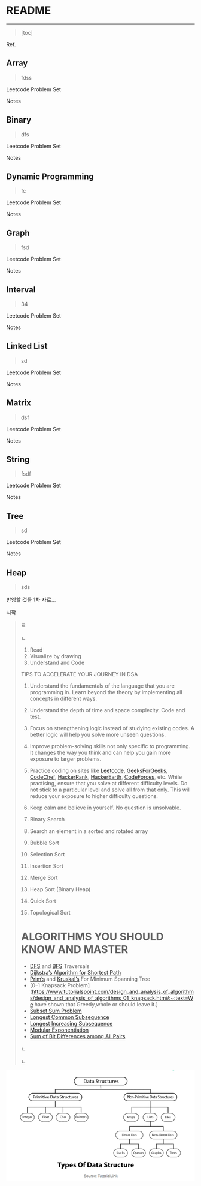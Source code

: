 #  README

-----------

> [toc]



Ref.













##  Array

> fdss

Leetcode Problem Set



Notes





##  Binary

> dfs

Leetcode Problem Set



Notes



## Dynamic Programming

> fc

Leetcode Problem Set



Notes



## Graph

> fsd

Leetcode Problem Set



Notes





## Interval

> 34

Leetcode Problem Set



Notes



## Linked List

> sd

Leetcode Problem Set



Notes





## Matrix

> dsf

Leetcode Problem Set



Notes





## String

> fsdf

Leetcode Problem Set



Notes





## Tree

> sd

Leetcode Problem Set



Notes





## Heap

> sds











반영할 것들 1차 자료...

시작

> ㄹ
>
> ㄴ
>
> 1. Read
> 2. Visualize by drawing
> 3. Understand and Code
>
> 
>
> TIPS TO ACCELERATE YOUR JOURNEY IN DSA
>
> 1. Understand the fundamentals of the language that you are programming in. Learn beyond the theory by implementing all concepts in different ways.
> 2. Understand the depth of time and space complexity. Code and test.
> 3. Focus on strengthening logic instead of studying existing codes. A better logic will help you solve more unseen questions.
> 4. Improve problem-solving skills not only specific to programming. It changes the way you think and can help you gain more exposure to larger problems.
> 5. Practice coding on sites like [Leetcode](https://leetcode.com/), [GeeksForGeeks](https://www.geeksforgeeks.org/), [CodeChef](https://www.codechef.com/), [HackerRank](https://www.hackerrank.com/), [HackerEarth](https://www.hackerearth.com/), [CodeForces](https://codeforces.com/), etc. While practising, ensure that you solve at different difficulty levels. Do not stick to a particular level and solve all from that only. This will reduce your exposure to higher difficulty questions.
> 6. Keep calm and believe in yourself. No question is unsolvable.
>
> 
>
> 1. Binary Search
> 2. Search an element in a sorted and rotated array
> 3. Bubble Sort
> 4. Selection Sort
> 5. Insertion Sort
> 6. Merge Sort
> 7. Heap Sort (Binary Heap)
> 8. Quick Sort
> 9. Topological Sort
>
> 
>
> # ALGORITHMS YOU SHOULD KNOW AND MASTER
>
> - [DFS](http://www.btechsmartclass.com/data_structures/graph-traversal-dfs.html) and [BFS](http://www.btechsmartclass.com/data_structures/graph-traversal-bfs.html) Traversals
> - [Dijkstra’s Algorithm for Shortest Path](https://www.geeksforgeeks.org/dijkstras-shortest-path-algorithm-greedy-algo-7/)
> - [Prim’s](https://www.geeksforgeeks.org/prims-minimum-spanning-tree-mst-greedy-algo-5/) and [Kruskal’s](http://geeksforgeeks.org/kruskals-minimum-spanning-tree-algorithm-greedy-algo-2/) For Minimum Spanning Tree
> - [0–1 Knapsack Problem](https://www.tutorialspoint.com/design_and_analysis_of_algorithms/design_and_analysis_of_algorithms_01_knapsack.htm#:~:text=We have shown that Greedy,whole or should leave it.)
> - [Subset Sum Problem](https://www.geeksforgeeks.org/subset-sum-problem-dp-25/)
> - [Longest Common Subsequence](https://www.geeksforgeeks.org/longest-common-subsequence-dp-4/)
> - [Longest Increasing Subsequence](https://www.geeksforgeeks.org/longest-increasing-subsequence-dp-3/)
> - [Modular Exponentiation](https://www.geeksforgeeks.org/modular-exponentiation-power-in-modular-arithmetic/)
> - [Sum of Bit Differences among All Pairs](https://www.geeksforgeeks.org/sum-of-bit-differences-among-all-pairs/)
>
> 
>
> ㄴ
>
> ㄴ
>
> 

![README_img_1](README.assets/README_img_1.png)



